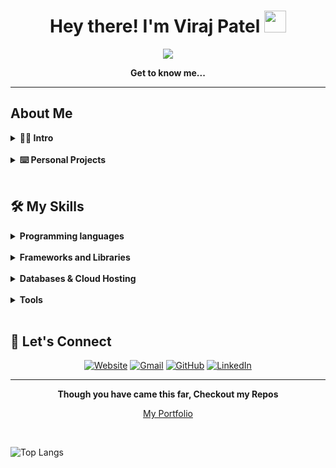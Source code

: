 <h1 align="center">Hey there! I'm Viraj Patel <img src="https://media.giphy.com/media/hvRJCLFzcasrR4ia7z/giphy.gif" width="35"></h1>
<p align="center">
  <a href="https://github.com/DenverCoder1/readme-typing-svg"><img src="https://readme-typing-svg.herokuapp.com?font=Quando&color=5f1aa3&size=24&center=true&vCenter=true&lines=Mobile+Developer;Web+Developer;Mixed+Reality+Enthusiast"></a>
</p>

<p align="center"><b>Get to know me...</b></p>
<hr/>

## About Me

<details> 
  <summary><b>🙋‍♂️ Intro</b></summary>
  <br/>
  <p>
    <p align="left">
        <p>🏫 &nbsp;Graduated with BS Geographic Information System from The Ohio State University.</p>
        <p>🎮 &nbsp;Likes to play video games especially those in simulation/rpg genre.</p>
        <p>✨ &nbsp;Create/contribute to software that helps make a difference to the world.</p>
        <p>💻 &nbsp;Love to program apps and try different technologies.</p>
    </p>
  </p>
</details>
<br/>
<details> 
  <summary><b>⌨️ Personal Projects</b></summary>
  <br/>
  <p>
    <p align="left">
        <li>Water(NodeJS Package): Generate random fake user-related data.</li>
        <li>ACLPKotlin(Android): Generate programming files via user's speech.</li>
        <li>ContactSpring(Spring): CRUD Contact directory application.</li>
        <li>Cople(Android, WearOS, iOS, WatchOS, Carplay, Android Auto, Web PWA, tvOS, Hololens, Meta Quest): Social media application.</li>
	<p><b>*Cople-related repositories are private.</b></p>
    </p>
  </p>
</details>
<br/>

## 🛠️ My Skills
<details> 
  <summary><b>Programming languages</b></summary>
  <br/>
  <p align="left">
	  <img alt="C" src="https://img.shields.io/badge/Python-FFD43B?style=for-the-badge&logo=python&logoColor=darkgreen">
	  <img alt="C" src="https://img.shields.io/badge/swift-F54A2A?style=for-the-badge&logo=swift&logoColor=white">
	  <img alt="C" src="https://img.shields.io/badge/PHP-777BB4?style=for-the-badge&logo=php&logoColor=white">
	  <img alt="C" src="https://img.shields.io/badge/javascript-%23323330.svg?style=for-the-badge&logo=javascript&logoColor=%23F7DF1E">
	  <img alt="C" src="https://img.shields.io/badge/java-%23ED8B00.svg?style=for-the-badge&logo=java&logoColor=white">
	  <img alt="C" src="https://img.shields.io/badge/html5-%23E34F26.svg?style=for-the-badge&logo=html5&logoColor=white">
	  <img alt="C" src="https://img.shields.io/badge/kotlin-%230095D5.svg?style=for-the-badge&logo=kotlin&logoColor=white">
	  <img alt="C" src="https://img.shields.io/badge/dart-%230175C2.svg?style=for-the-badge&logo=dart&logoColor=white">
	  <img alt="C" src="https://img.shields.io/badge/c%23-%23239120.svg?style=for-the-badge&logo=c-sharp&logoColor=white">
	  <img alt="C" src="https://img.shields.io/badge/css3-%231572B6.svg?style=for-the-badge&logo=css3&logoColor=white">
	  <img alt="C" src="https://img.shields.io/badge/json-5E5C5C?style=for-the-badge&logo=json&logoColor=white">
  </p>
</details>
<br/>
<details> 
  <summary><b>Frameworks and Libraries</b></summary>
  <br/>
  <p align="left"> 
      <img alt="C" src="https://img.shields.io/badge/React-20232A?style=for-the-badge&logo=react&logoColor=61DAFB">
      <img alt="C" src="https://img.shields.io/badge/Markdown-000000?style=for-the-badge&logo=markdown&logoColor=white">
      <img alt="C" src="https://img.shields.io/badge/Material--UI-0081CB?style=for-the-badge&logo=material-ui&logoColor=white">
      <img alt="C" src="https://img.shields.io/badge/React_Router-CA4245?style=for-the-badge&logo=react-router&logoColor=white">
      <img alt="C" src="https://img.shields.io/badge/jQuery-0769AD?style=for-the-badge&logo=jquery&logoColor=white">
      <img alt="C" src="https://img.shields.io/badge/Node.js-339933?style=for-the-badge&logo=nodedotjs&logoColor=white">
      <img alt="C" src="https://img.shields.io/badge/Express.js-000000?style=for-the-badge&logo=express&logoColor=white">
	 <img src="https://user-images.githubusercontent.com/37918393/144725898-84f433d7-cd56-4565-9bd5-f77b24ffddf7.png" width="125" height="55">
	<img src="https://user-images.githubusercontent.com/37918393/144725660-7fd68103-577d-4e97-b4f0-56b9edf3606c.png" width="125" height="60">
  </p>
</details>
<br/>
<details> 
  <summary><b>Databases & Cloud Hosting</b></summary>
  <br/>
  <p align="left"> 
      <img alt="C" src="https://img.shields.io/badge/MySQL-FF5E11?style=for-the-badge&logo=mysql&logoColor=white">
      <img alt="C" src="https://img.shields.io/badge/microsoft%20azure-0089D6?style=for-the-badge&logo=microsoft-azure&logoColor=white">
      <img alt="C" src="https://img.shields.io/badge/GitHub-100000?style=for-the-badge&logo=github&logoColor=white">
	  <img alt="C" src="https://img.shields.io/badge/AWS-%23FF9900.svg?style=for-the-badge&logo=amazon-aws&logoColor=white">
      <img alt="C" src="https://img.shields.io/badge/MongoDB-4EA94B?style=for-the-badge&logo=mongodb&logoColor=white">
	  <img alt="C" src="https://img.shields.io/badge/firebase-%23039BE5.svg?style=for-the-badge&logo=firebase">
	  <img alt="C" src="https://img.shields.io/badge/DigitalOcean-%230167ff.svg?style=for-the-badge&logo=digitalOcean&logoColor=white">
  </p>
</details>
<br/>
<details> 
  <summary><b>Tools</b></summary>
  <br/>
  <p align="left"> 
      <img alt="C" src="https://img.shields.io/badge/Visual_Studio_Code-0078D4?style=for-the-badge&logo=visual%20studio%20code&logoColor=white">
      <img alt="C" src="https://img.shields.io/badge/Git-F05032?style=for-the-badge&logo=git&logoColor=white">
      <img alt="C" src="https://img.shields.io/badge/Canva-%2300C4CC.svg?&style=for-the-badge&logo=Canva&logoColor=white">
      <img alt="C" src="https://img.shields.io/badge/Figma-F24E1E?style=for-the-badge&logo=figma&logoColor=white">
	  
  </p>
</details>
<br/>

## 🔗 Let's Connect
<p align="center">
  <a href="https://cople.app/viraj_portfolio/"><img src="https://img.shields.io/badge/google-4285F4?style=for-the-badge&logo=google&logoColor=white" alt="Website"/></a>
	<a href="mailto:virajpatel325@gmail.com"><img src="https://img.shields.io/badge/Gmail-D14836?style=for-the-badge&logo=gmail&logoColor=white" alt="Gmail"/></a>
	<a href="https://github.com/viraj325"><img src="https://img.shields.io/badge/github-%23121011.svg?style=for-the-badge&logo=github&logoColor=white" alt="GitHub"/></a>
	<a href="https://www.linkedin.com/in/viraj-patel-b9baa3143/"><img src="https://img.shields.io/badge/linkedin-%230077B5.svg?style=for-the-badge&logo=linkedin&logoColor=white" alt="LinkedIn"/></a>
</p>
<hr/>
<p align="center"><b>Though you have came this far, Checkout my Repos</b></p>
<p align="center"><a href="https://cople.app/viraj_portfolio/">My Portfolio</a></p>
<br>

![Top Langs](https://github-readme-stats.vercel.app/api/top-langs/?username=viraj325&hide=javascript,css,scss,html&theme=light)
